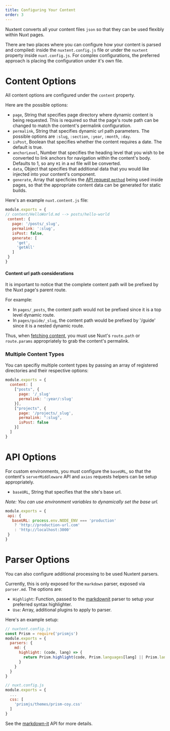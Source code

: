 ```yaml
---
title: Configuring Your Content
order: 3
---
```


Nuxtent converts all your content files `json` so that they can be used flexibly within Nuxt pages.

There are two places where you can configure how your content is parsed and compiled: inside the `nuxtent.config.js` file or under the `nuxtent` property inside `nuxt.config.js`. For complex configurations, the preferred approach is placing the configuration under it's own file.

# Content Options

All content options are configured under the `content` property.

Here are the possible options:

- `page`, String that specifies page directory where dynamic content is being requested. This is required so that the page's route path can be changed to match the content's permalink configuration.
- `permalink`, String that specifies dynamic url path parameters. The possible options are `:slug`, `:section`, `:year`, `:month`, `:day`.
- `isPost`, Boolean that specifies whether the content requires a date. The default is true.
- `anchorLevel`, Number that specifies the heading level that you wish to be converted to link anchors for navigation within the content's body. Defaults to 1, so any `H1` in a `md` file will be converted.
- `data`, Object that specifies that additional data that you would like injected into your content's component.
- `generate`, Array that specficies the [API request `method`](/guide/usage#fetching-content) being used inside pages, so that the appropriate content data can be generated for static builds.

Here's an example `nuxt.content.js` file:

```js
module.exports = {
// content/HelloWorld.md --> posts/hello-world
 content: {
   page: '/posts/_slug',
   permalink: ':slug',
   isPost: false,
   generate: [
     'get',
     'getAll'
   ]
 }
}
```

#### Content url path considerations

It is important to notice that the complete content path will be prefixed by the Nuxt page's parent route.

For example:
* In `pages/_posts`, the content path would not be prefixed since it is a top level dynamic route.
* In `pages/guide/_slug`, the content path would be prefixed by '/guide' since it is a nested dynamic route.

Thus, when [fetching content](/usage#fetching-content), you must use Nuxt's `route.path` or `route.params` appropriately to grab the content's permalink.


### Multiple Content Types

You can specifiy multiple content types by passing an array of registered directories and their respective options:

```js
module.exports = {
  content: [
    ["posts", {
      page: '/_slug'
      permalink: ':year/:slug'
    }],
    ["projects", {
      page: '/projects/_slug',
      permalink: ":slug",
      isPost: false
    }]
  ]
}

```

# API Options

For custom environments, you must configure the `baseURL`, so that the content's `serverMiddleware` API and `axios` requests helpers can be setup appropriately.

- `baseURL`, String that specifies that the site's base url.

*Note: You can use environment variables to dynamically set the base url.*

```js
module.exports = {
 api: {
   baseURL: process.env.NODE_ENV === 'production'
    ? 'http://production-url.com'
    : 'http://localhost:3000'
 }
}

```

# Parser Options

You can also configure additional processing to be used Nuxtent parsers.

Currently, this is only exposed for the `markdown` parser, exposed via `parser.md`.  The options are:

* `Highlight`: Function, passed to the [markdownit](https://github.com/markdown-it/markdown-it) parser to setup your preferred syntax highlighter.
* `Use`: Array, additional plugins to apply to parser.

Here's an example setup:

```js
// nuxtent.config.js
const Prism = require('prismjs')
module.exports = {
  parsers: {
    md: {
      highlight: (code, lang) => {
        return Prism.highlight(code, Prism.languages[lang] || Prism.languages.markup)
      }
    }
  }
}

// nuxt.config.js
module.exports = {
  ...
  css: [
    'prismjs/themes/prism-coy.css'
  ]
}
```

See the [markdown-it](https://github.com/markdown-it/markdown-it) API for more details.
